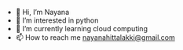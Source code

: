 - 👋 Hi, I’m Nayana
- 👀 I’m interested in python 
- 🌱 I’m currently learning cloud computing
- 📫 How to reach me nayanahittalakki@gmail.com

<!---
nayana300/nayana300 is a ✨ special ✨ repository because its `README.md` (this file) appears on your GitHub profile.
You can click the Preview link to take a look at your changes.
--->
